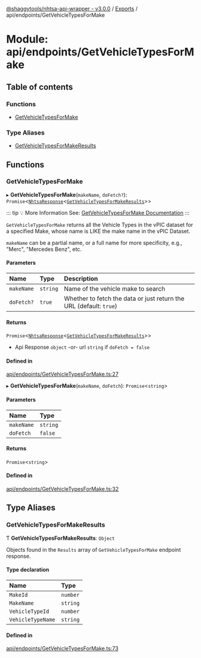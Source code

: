 [@shaggytools/nhtsa-api-wrapper - v3.0.0](../index.md) / [Exports](../modules.md) / api/endpoints/GetVehicleTypesForMake

# Module: api/endpoints/GetVehicleTypesForMake

## Table of contents

### Functions

- [GetVehicleTypesForMake](api_endpoints_GetVehicleTypesForMake.md#getvehicletypesformake)

### Type Aliases

- [GetVehicleTypesForMakeResults](api_endpoints_GetVehicleTypesForMake.md#getvehicletypesformakeresults)

## Functions

### GetVehicleTypesForMake

▸ **GetVehicleTypesForMake**(`makeName`, `doFetch?`): `Promise`<[`NhtsaResponse`](api_types.md#nhtsaresponse)<[`GetVehicleTypesForMakeResults`](api_endpoints_GetVehicleTypesForMake.md#getvehicletypesformakeresults)\>\>

::: tip :bulb: More Information
See: [GetVehicleTypesForMake Documentation](/api/get-vehicle-types-for-make)
:::

`GetVehicleTypesForMake` returns all the Vehicle Types in the vPIC dataset for a specified Make,
whose name is LIKE the make name in the vPIC Dataset.

`makeName` can be a partial name, or a full name for more specificity, e.g., "Merc",
"Mercedes Benz", etc.

#### Parameters

| Name | Type | Description |
| :------ | :------ | :------ |
| `makeName` | `string` | Name of the vehicle make to search |
| `doFetch?` | ``true`` | Whether to fetch the data or just return the URL (default: `true`) |

#### Returns

`Promise`<[`NhtsaResponse`](api_types.md#nhtsaresponse)<[`GetVehicleTypesForMakeResults`](api_endpoints_GetVehicleTypesForMake.md#getvehicletypesformakeresults)\>\>

- Api Response
`object` -or- url `string` if `doFetch = false`

#### Defined in

[api/endpoints/GetVehicleTypesForMake.ts:27](https://github.com/ShaggyTech/nhtsa-api-wrapper/blob/158685c/packages/lib/src/api/endpoints/GetVehicleTypesForMake.ts#L27)

▸ **GetVehicleTypesForMake**(`makeName`, `doFetch`): `Promise`<`string`\>

#### Parameters

| Name | Type |
| :------ | :------ |
| `makeName` | `string` |
| `doFetch` | ``false`` |

#### Returns

`Promise`<`string`\>

#### Defined in

[api/endpoints/GetVehicleTypesForMake.ts:32](https://github.com/ShaggyTech/nhtsa-api-wrapper/blob/158685c/packages/lib/src/api/endpoints/GetVehicleTypesForMake.ts#L32)

## Type Aliases

### GetVehicleTypesForMakeResults

Ƭ **GetVehicleTypesForMakeResults**: `Object`

Objects found in the `Results` array of `GetVehicleTypesForMake` endpoint response.

#### Type declaration

| Name | Type |
| :------ | :------ |
| `MakeId` | `number` |
| `MakeName` | `string` |
| `VehicleTypeId` | `number` |
| `VehicleTypeName` | `string` |

#### Defined in

[api/endpoints/GetVehicleTypesForMake.ts:73](https://github.com/ShaggyTech/nhtsa-api-wrapper/blob/158685c/packages/lib/src/api/endpoints/GetVehicleTypesForMake.ts#L73)
